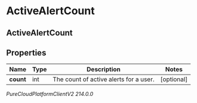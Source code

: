 # ActiveAlertCount

## ActiveAlertCount

## Properties

|Name | Type | Description | Notes|
|------------ | ------------- | ------------- | -------------|
| **count** | int | The count of active alerts for a user. | [optional] |



_PureCloudPlatformClientV2 214.0.0_
